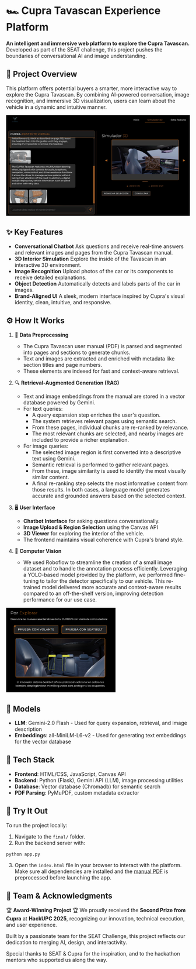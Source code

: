 # 🏎️ Cupra Tavascan Experience Platform
**An intelligent and immersive web platform to explore the Cupra Tavascan.** Developed as part of the SEAT challenge, this project pushes the boundaries of conversational AI and image understanding.

## 🧠 Project Overview
This platform offers potential buyers a smarter, more interactive way to explore the Cupra Tavascan. By combining AI-powered conversation, image recognition, and immersive 3D visualization, users can learn about the vehicle in a dynamic and intuitive manner.

<img src="img/cupra_web.png" width="600" alt="Cupra Tavascan Experience Platform" />

## ✨ Key Features
* **Conversational Chatbot** Ask questions and receive real-time answers and relevant images and pages from the Cupra Tavascan manual.
* **3D Interior Simulation** Explore the inside of the Tavascan in an interactive 3D environment.
* **Image Recognition** Upload photos of the car or its components to receive detailed explanations.
* **Object Detection** Automatically detects and labels parts of the car in images.
* **Brand-Aligned UI** A sleek, modern interface inspired by Cupra's visual identity, clean, intuitive, and responsive.


## ⚙️ How It Works
1. 🧹 **Data Preprocessing**
   * The Cupra Tavascan user manual (PDF) is parsed and segmented into pages and sections to generate chunks.
   * Text and images are extracted and enriched with metadata like section titles and page numbers.
   * These elements are indexed for fast and context-aware retrieval.

2. 🔍 **Retrieval-Augmented Generation (RAG)**
   * Text and image embeddings from the manual are stored in a vector database powered by Gemini.
   * For text queries:
      * A query expansion step enriches the user's question.
      * The system retrieves relevant pages using semantic search.
      * From these pages, individual chunks are re-ranked by relevance.
      * The most relevant chunks are selected, and nearby images are included to provide a richer explanation.
   * For image queries:
      * The selected image region is first converted into a descriptive text using Gemini.
      * Semantic retrieval is performed to gather relevant pages.
      * From these, image similarity is used to identify the most visually similar content.
      * A final re-ranking step selects the most informative content from those results. In both cases, a language model generates accurate and grounded answers based on the selected context.

3. 🖥️ **User Interface**
   * **Chatbot Interface** for asking questions conversationally.
   * **Image Upload & Region Selection** using the Canvas API
   * **3D Viewer** for exploring the interior of the vehicle.
   * The frontend maintains visual coherence with Cupra's brand style.
     
4. 🧠 **Computer Vision**

    * We used Roboflow to streamline the creation of a small image dataset and to handle the annotation process efficiently. Leveraging a YOLO-based model provided by the platform, we performed fine-tuning to tailor the detector specifically to our vehicle. This re-trained model delivered more accurate and context-aware results compared to an off-the-shelf version, improving detection performance for our use case.

<img src="img/seatbelt.png" width="300" alt="Cupra Tavascan Experience Platform" />

## 🤖 Models
* **LLM**: Gemini-2.0 Flash - Used for query expansion, retrieval, and image description
* **Embeddings**: all-MiniLM-L6-v2 - Used for generating text embeddings for the vector database

## 🧹 Tech Stack
* **Frontend**: HTML/CSS, JavaScript, Canvas API
* **Backend**: Python (Flask), Gemini API (LLM), image processing utilities
* **Database**: Vector database (Chromadb) for semantic search
* **PDF Parsing**: PyMuPDF, custom metadata extractor

## 🧪 Try It Out
To run the project locally:
1. Navigate to the `final/` folder.
2. Run the backend server with:

```
python app.py
```

3. Open the `index.html` file in your browser to interact with the platform.
Make sure all dependencies are installed and the [manual PDF](manual.pdf) is preprocessed before launching the app.

## 🤝 Team & Acknowledgments
🏆 **Award-Winning Project** 🏆 We proudly received the **Second Prize from Cupra** at **HackUPC 2025**, recognizing our innovation, technical execution, and user experience.

Built by a passionate team for the SEAT Challenge, this project reflects our dedication to merging AI, design, and interactivity.

Special thanks to SEAT & Cupra for the inspiration, and to the hackathon mentors who supported us along the way.
